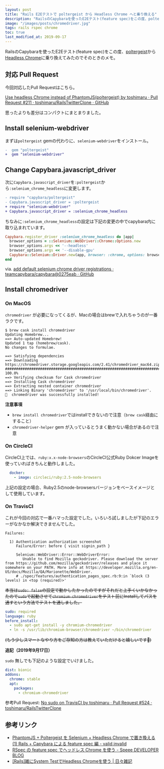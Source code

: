 ```yaml
---
layout: post
title: "Rails E2Eテストで poltergeist から Headless Chrome へと乗り換える"
description: "RailsのCapybaraを使ったE2Eテスト(feature spec)をこの度、poltergeistからHeadless Chromeに乗り換えてみたのでそのときのメモ。 今回対応したPull Requestしてはこちら。 https://github.com/toshimaru/RailsTwitterClone/pull/211 思ったよりも差分はコンパクトにまとまった。まずはpoltergeist gemの代わりに、selenium-webdriverをインストール。次にCapybara.javascript_driverを:poltergeistから:selenium_chrome_headlessに変更。"
image: "/images/posts/chromedriver.jpg"
tags: rails rspec chrome
toc: true
last_modified_at: 2019-09-17
---
```


RailsのCapybaraを使ったE2Eテスト(feature spec)をこの度、[poltergeist](https://github.com/teampoltergeist/poltergeist)から[Headless Chrome](https://chromium.googlesource.com/chromium/src/+/master/headless/README.md)に乗り換えてみたのでそのときのメモ。

## 対応 Pull Request

今回対応したPull Requestはこちら。

[Use headless Chrome instead of PhantomJS(poltergeist) by toshimaru · Pull Request #211 · toshimaru/RailsTwitterClone · GitHub](https://github.com/toshimaru/RailsTwitterClone/pull/211)

思ったよりも差分はコンパクトにまとまりました。

## Install selenium-webdriver

まずは`poltergeist` gemの代わりに、`selenium-webdriver`をインストール。

```diff
-  gem "poltergeist"
+  gem "selenium-webdriver"
```

## Change Capybara.javascript_driver

次に`Capybara.javascript_driver`を`:poltergeist`から`:selenium_chrome_headless`に変更します。

```diff
- require "capybara/poltergeist"
- Capybara.javascript_driver = :poltergeist
+ require "selenium-webdriver"
+ Capybara.javascript_driver = :selenium_chrome_headless
```

ちなみに`:selenium_chrome_headless`の設定は下記の変更の中でcapybara内に取り込まれています。

```rb
Capybara.register_driver :selenium_chrome_headless do |app|
  browser_options = ::Selenium::WebDriver::Chrome::Options.new
  browser_options.args << '--headless'
  browser_options.args << '--disable-gpu'
  Capybara::Selenium::Driver.new(app, browser: :chrome, options: browser_options)
end
```

via. [add default selenium chrome driver registrations · teamcapybara/capybara@0275eab · GitHub](https://github.com/teamcapybara/capybara/commit/0275eab42c610cd1ccde7947b051d0b00857b9ce)

## Install chromedriver

### On MacOS

`chromedriver` が必要になってくるが、Macの場合はbrewで入れちゃうのが一番ラクです。

```console
$ brew cask install chromedriver
Updating Homebrew...
==> Auto-updated Homebrew!
Updated 1 tap (homebrew/cask).
No changes to formulae.

==> Satisfying dependencies
==> Downloading https://chromedriver.storage.googleapis.com/2.41/chromedriver_mac64.zip
######################################################################## 100.0%
==> Verifying checksum for Cask chromedriver
==> Installing Cask chromedriver
==> Extracting nested container chromedriver
==> Linking Binary 'chromedriver' to '/usr/local/bin/chromedriver'.
🍺  chromedriver was successfully installed!
``` 

**注意事項**

- `brew install chromedriver`ではinstallできないので注意（`brew cask`経由にすること）
- `chromedriver-helper` gem が入っているとうまく動かない場合があるので注意

### On CircleCI

CircleCI上では、`ruby:x.x-node-browsers`のCircleCI公式Ruby Dokcer Imageを使っていればきちんと動作しました。

```yaml
  docker:
    - image: circleci/ruby:2.5-node-browsers
```

上記の設定の場合、Ruby2.5のnode-browsersバージョンをベースイメージとして使用しています。

### On TravisCI

これが今回の対応で一番ハマった設定でした。いろいろ試しましたが下記のエラーがなかなか解決できませんでした。

```
Failures:

  1) Authentication authorization screenshot
     Failure/Error: before { visit signin_path }

     Selenium::WebDriver::Error::WebDriverError:
        Unable to find Mozilla geckodriver. Please download the server from https://github.com/mozilla/geckodriver/releases and place it somewhere on your PATH. More info at https://developer.mozilla.org/en-US/docs/Mozilla/QA/Marionette/WebDriver.
     # ./spec/features/authentication_pages_spec.rb:9:in `block (3 levels) in <top (required)>'
```

~~本当は`sudo: false`の設定で動かしたかったのですがそれだと上手くいかなかったので`sudo`で起動させて`chromium-chromedriver`をテスト前にInstallしてパスを通すという方法でテストを通しました。~~

```yaml
sudo: required
language: ruby
before_install:
  - sudo apt-get install -y chromium-chromedriver
  - ln -s /usr/lib/chromium-browser/chromedriver ~/bin/chromedriver
```

~~(もう少しスマートなやり方をご存知の方は教えていただけると嬉しいです🙏)~~

**追記（2019年9月17日）**

`sudo` 無しでも下記のような設定でいけました。

```yml
dist: bionic
addons:
  chrome: stable
  apt:
    packages:
      - chromium-chromedriver
```

参考Pull Request: [No sudo on TravisCI by toshimaru · Pull Request #524 · toshimaru/RailsTwitterClone](https://github.com/toshimaru/RailsTwitterClone/pull/524/files)

## 参考リンク

- [PhantomJS + Poltergeist を Selenium + Headless Chrome で置き換える (1) Rails + Capybara による feature spec 編 - valid,invalid](https://ohbarye.hatenablog.jp/entry/2018/03/10/232300)
- [RSpec の feature spec でヘッドレス Chrome を使う - Speee DEVELOPER BLOG](https://tech.speee.jp/entry/2017/06/15/135636)
- [[Rails]雑にSystem TestでHeadless Chromeを使う \| 日々雑記](http://y-yagi.tumblr.com/post/166831012790/rails%E9%9B%91%E3%81%ABsystem-test%E3%81%A7headless-chrome%E3%82%92%E4%BD%BF%E3%81%86)
